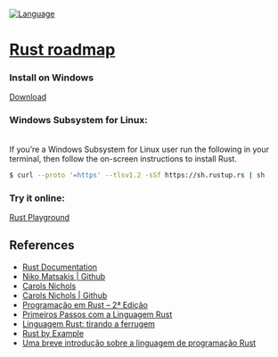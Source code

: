 [![Language](https://img.shields.io/badge/made%20with%20rust-f57301.svg)](https://shields.io/) 
# [Rust roadmap](https://doc.rust-lang.org/)

### Install on Windows
[Download](https://www.rust-lang.org/tools/install)

### Windows Subsystem for Linux:
<br>
If you’re a Windows Subsystem for Linux user run the following in your terminal, then follow the on-screen instructions to install Rust.

```sh
$ curl --proto '=https' --tlsv1.2 -sSf https://sh.rustup.rs | sh
```

### Try it online:
[Rust Playground](https://play.rust-lang.org/)

## References


- [Rust Documentation](https://doc.rust-lang.org/)
- [Niko Matsakis | Github](https://github.com/nikomatsakis)
- [Carols Nichols](http://carol-nichols.com/)
- [Carols Nichols | Github](https://github.com/carols10cents)
- [Programação em Rust – 2ª Edição](https://www.novatec.com.br/livros/programacao-em-rust-2ed/)
- [Primeiros Passos com a Linguagem Rust](https://novatec.com.br/livros/primeiros-passos-linguagem-rust/)
- [Linguagem Rust: tirando a ferrugem](https://paulohrpinheiro.xyz/texts/rust/2016-03-02-tirando-a-ferrugem.html)
- [Rust by Example](https://doc.rust-lang.org/rust-by-example/)
- [Uma breve introdução sobre a linguagem de programação Rust](https://mozillabr.org/2015/05/27/uma-breve-introducao-sobre-a-linguagem-de-programacao-rust/)
